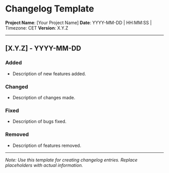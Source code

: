<!-- TEMPLATE FILE: Do not overwrite or delete -->

# Changelog Template

**Project Name**: [Your Project Name]
**Date**: YYYY-MM-DD | HH:MM:SS | Timezone: CET
**Version**: X.Y.Z

---

## [X.Y.Z] - YYYY-MM-DD

### Added

- Description of new features added.

### Changed

- Description of changes made.

### Fixed

- Description of bugs fixed.

### Removed

- Description of features removed.

---

*Note: Use this template for creating changelog entries. Replace placeholders with actual information.*
